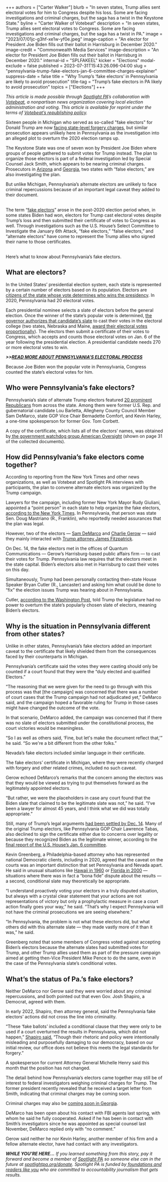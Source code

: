 +++
authors = ["Carter Walker"]
blurb = "In seven states, Trump allies sent electoral votes for him to Congress despite his loss. Some are facing investigations and criminal charges, but the saga has a twist in the Keystone State."
byline = "Carter Walker of Votebeat"
description = "In seven states, Trump allies sent electoral votes to Congress. Some are facing investigations and criminal charges, but the saga has a twist in PA."
image = "2023/07/01jc-g3hf-xe1w-yf0e.jpeg"
image-caption = "An elector for President Joe Biden fills out their ballot in Harrisburg in December 2020."
image-credit = "Commonwealth Media Services"
image-description = "An elector for President Joe Biden fills out their ballot in Harrisburg in December 2020."
internal-id = "SPLFAKEEL"
kicker = "Elections"
modal-exclude = false
published = 2023-07-31T15:43:26.096-04:00
slug = "pennsylvania-trump-fake-electors-jan-6-committee-charges-explainer"
suppress-date = false
title = "Why Trump’s ‘fake electors’ in Pennsylvania are likely to avoid prosecution"
title-tag = "Trump’s fake electors in PA likely to avoid prosecution"
topics = ["Elections"]
+++

<em>This article is made possible through </em><a href="https://www.spotlightpa.org/"><em>Spotlight PA</em></a><em>’s collaboration with </em><a href="https://www.votebeat.org/"><em>Votebeat</em></a><em>, a nonpartisan news organization covering local election administration and voting. This article is available for reprint under the terms of </em><a href="https://www.votebeat.org/pages/republishing"><em>Votebeat’s republishing policy</em></a><em>.</em>

Sixteen people in Michigan who served as so-called &#34;fake electors&#34; for Donald Trump are now <a href="https://www.bridgemi.com/michigan-government/sixteen-michigan-trump-loyalists-face-felonies-false-elector-scheme">facing state-level forgery charges</a>, but similar prosecution appears unlikely here in Pennsylvania as the investigation into an alleged plot to overturn the 2020 election ramps up.

The Keystone State was one of seven won by President Joe Biden where groups of people gathered to submit votes for Trump instead. The plan to organize those electors is part of a federal investigation led by Special Counsel Jack Smith, which appears to be nearing criminal charges. Prosecutors in <a href="https://www.nbcnews.com/politics/2020-election/arizona-attorney-general-probing-alternate-electors-2020-presidential-rcna94113">Arizona</a> and <a href="https://www.washingtonpost.com/nation/2023/07/11/trump-grand-jury-fulton-county-georgia/?itid=lk_inline_manual_9">Georgia</a>, two states with “false electors,” are also investigating the plan.

But unlike Michigan, Pennsylvania’s alternate electors are unlikely to face criminal repercussions because of an important legal caveat they added to their document.

<script src="https://www.spotlightpa.org/embed.js" async></script><div data-spl-embed-version="1" data-spl-src="https://www.spotlightpa.org/embeds/newsletter/"></div>

<br/>The term “<a href="https://www.nytimes.com/2022/07/27/us/politics/fake-electors-explained-trump-jan-6.html">fake electors</a>” arose in the post-2020 election period when, in some states Biden had won, electors for Trump cast electoral votes despite Trump’s loss and then submitted their certificate of votes to Congress as well. Through investigations such as the U.S. House’s Select Committee to Investigate the January 6th Attack, “fake electors,” “false electors,” and “alternate electors” have come to represent the Trump allies who signed their name to those certificates.

<br/>Here’s what to know about Pennsylvania’s fake electors.

## What are electors?

In the United States’ presidential election system, each state is represented by a certain number of electors based on its population. Electors are <a href="https://www.history.com/news/electors-chosen-electoral-college">citizens of the state whose vote determines who wins the presidency</a>. In 2020, Pennsylvania had 20 electoral votes.

Each presidential nominee selects a slate of electors before the general election. Once the winner of the state’s popular vote is determined, <a href="https://www.archives.gov/files/electoral-college/2020/ascertainment-pennsylvania.pdf">the governor authorizes that candidate’s slate</a> to cast their votes in the electoral college (two states, Nebraska and Maine, <a href="https://www.archives.gov/electoral-college/allocation">award their electoral votes proportionally</a>). The electors then submit a certificate of their votes to Congress, which accepts and counts those electoral votes on Jan. 6 of the year following the presidential election. A presidential candidate needs 270 or more electoral votes to win.

<strong><em>&gt;&gt;</em></strong><a href="https://www.spotlightpa.org/news/2020/11/pennsylvania-election-2020-electors-who-are-they-faithless-legislature/"><strong><em>READ MORE ABOUT PENNSYLVANIA’S ELECTORAL PROCESS </em></strong></a><strong><em></em></strong>

Because Joe Biden won the popular vote in Pennsylvania, Congress counted the state’s electoral votes for him.

## Who were Pennsylvania’s fake electors?

Pennsylvania’s slate of alternate Trump electors featured <a href="https://www.penncapital-star.com/campaigns-elections/updated-trumps-fake-electors-heres-the-full-list/">20 prominent Republicans</a> from across the state. Among them were former U.S. Rep. and gubernatorial candidate Lou Barletta, Allegheny County Council Member Sam DeMarco, state GOP Vice Chair Bernadette Comfort, and Kevin Harley, a one-time spokesperson for former Gov. Tom Corbett.

A copy of the certificate, which lists all of the electors’ names, was obtained by<a href="https://www.americanoversight.org/american-oversight-obtains-seven-phony-certificates-of-pro-trump-electors"> the government watchdog group American Oversight</a> (shown on page 31 of the collected documents).

## How did Pennsylvania’s fake electors come together?

According to reporting from the New York Times and other news organizations, as well as Votebeat and Spotlight PA interviews with participants, the plan to convene alternate electors was organized by the Trump campaign.

Lawyers for the campaign, including former New York Mayor Rudy Giuliani, appointed a “point person” in each state to help organize the fake electors, <a href="https://www.nytimes.com/2022/07/26/us/politics/trump-fake-electors-emails.html">according to the New York Times</a>. In Pennsylvania, that person was state Sen. Doug Mastriano (R., Franklin), who reportedly needed assurances that the plan was legal.

However, two of the electors — <a href="https://triblive.com/local/regional/allegheny-county-gop-chairman-sam-demarco-opts-against-congressional-run/">Sam DeMarco</a> and <a href="https://www.inquirer.com/politics/election/charlie-gerow-governor-2022-pennsylvania-primary-election-20220503.html">Charlie Gerow</a> — said they mainly interacted with <a href="http://zimolonglaw.com/attorneys/james-j-fitzpatrick/">Trump attorney James Fitzpatrick</a>.

On Dec. 14, the fake electors met in the offices of Quantum Communications — Gerow’s Harrisburg-based public affairs firm — to cast their votes for Trump. Pennsylvania law requires that the electors meet in the state capital. Biden’s electors also met in Harrisburg to cast their votes on this day.

Simultaneously, Trump had been personally contacting then-state House Speaker Bryan Cutler (R., Lancaster) and asking him what could be done to “fix” the election issues Trump was hearing about in Pennsylvania.

Cutler, <a href="https://www.washingtonpost.com/politics/trump-pennsylvania-speaker-call/2020/12/07/d65fe8c4-38bf-11eb-98c4-25dc9f4987e8_story.html">according to the Washington Post</a>, told Trump the legislature had no power to overturn the state’s popularly chosen slate of electors, meaning Biden’s electors.

## Why is the situation in Pennsylvania different from other states?

Unlike in other states, Pennsylvania’s fake electors added an important caveat to the certificate that likely shielded them from the consequences faced by their counterparts in Michigan.

Pennsylvania’s certificate said the votes they were casting should only be counted if a court found that they were the “duly elected and qualified Electors.”

“The reasoning that we were given for the need to go through with this process was that \[the campaign\] was concerned that there was a number of court cases that the Trump campaign had not adjudicated yet,” DeMarco said, and the campaign hoped a favorable ruling for Trump in those cases might have changed the outcome of the vote.

In that scenario, DeMarco added, the campaign was concerned that if there was no slate of electors submitted under the constitutional process, the court victories would be meaningless.

“So I as well as others said, ‘Fine, but let&#39;s make the document reflect that,’” he said. “So we&#39;re a bit different from the other folks.”

Nevada’s fake electors included similar language in their certificate.

The fake electors’ certificate in Michigan, where they were recently charged with forgery and other related crimes, included no such caveat.

Gerow echoed DeMarco’s remarks that the concern among the electors was that they would be viewed as trying to put themselves forward as the legitimately appointed electors.

“But rather, we were the placeholders in case any court found that the Biden slate that claimed to be the legitimate slate was not,” he said. “I’ve been a lawyer for almost 45 years, and I think what we did was totally appropriate.”

Still, many of Trump’s legal arguments <a href="https://abcnews.go.com/Politics/election-2020-trump-campaign-election-lawsuits-stand/story?id=74041748">had been settled by Dec. 14</a>. Many of the original Trump electors, like Pennsylvania GOP Chair Lawrence Tabas, also declined to sign the certificate either due to concerns over legality or because they recognized Biden as the legitimate winner, according to the <a href="https://www.govinfo.gov/content/pkg/GPO-J6-REPORT/pdf/GPO-J6-REPORT.pdf">final report of the U.S. House’s Jan. 6 committee</a>.

Kevin Greenberg, a Philadelphia-based attorney who has represented national Democratic clients, including in 2020, agreed that the caveat on the courts was an important distinction that set Pennsylvania and Nevada apart. He said in unusual situations like <a href="https://www.politico.com/news/2022/02/07/1960-electoral-college-certificates-false-trump-electors-00006186">Hawaii in 1960</a> or <a href="https://www.cnn.com/2015/10/31/politics/bush-gore-2000-election-results-studies/index.html">Florida in 2000</a> — situations where there was in fact a “bona fide” dispute about the results — a second, conditional slate may theoretically be appropriate.

“I understand proactively voting your electors in a truly disputed situation, but always with a crystal clear statement that your actions are not representations of victory but only a prophylactic measure in case a court action finally goes your way,” he said. “That’s why I expect Pennsylvania will not have the criminal prosecutions we are seeing elsewhere.”

“In Pennsylvania, the problem is not what these electors did, but what others did with this alternate slate — they made vastly more of it than it was,” he said.

Greenberg noted that some members of Congress voted against accepting Biden’s electors because the alternate slates had submitted votes for Trump, and other Trump allies used them as part of the pressure campaign aimed at getting then-Vice President Mike Pence to do the same, even in the case of the Pennsylvania slate’s conditional votes.

## What’s the status of Pa.’s fake electors?

Neither DeMarco nor Gerow said they were worried about any criminal repercussions, and both pointed out that even Gov. Josh Shapiro, a Democrat, agreed with them.

In early 2022, Shapiro, then attorney general, said the Pennsylvania fake electors’ actions did not cross the line into criminality.

“These ‘fake ballots’ included a conditional clause that they were only to be used if a court overturned the results in Pennsylvania, which did not happen,” <a href="https://lancasteronline.com/news/politics/pa-republicans-hedged-language-may-have-saved-them-from-prosecution-over-electoral-vote-scheme/article_849d4f7e-7589-11ec-8881-6383a823557d.html">Shapiro said.</a> “Though their rhetoric and policy were intentionally misleading and purposefully damaging to our democracy, based on our initial review, our office does not believe this meets the legal standards for forgery.”

A spokesperson for current Attorney General Michelle Henry said this month that the position has not changed.

<script src="https://www.spotlightpa.org/embed.js" async></script><div data-spl-embed-version="1" data-spl-src="https://www.spotlightpa.org/embeds/donate/"></div>

The detail behind how Pennsylvania’s electors came together may still be of interest to federal investigators weighing criminal charges for Trump. The former president recently revealed that he received a target letter from Smith, indicating that criminal charges may be coming soon.

Criminal charges may also be <a href="https://www.washingtonpost.com/national-security/2023/07/31/georgia-2020-election-investigation-trump/">coming soon in Georgia</a>.

DeMarco has been open about his contact with FBI agents last spring, with whom he said he fully cooperated. Asked if he has been in contact with Smith’s investigators since he was appointed as special counsel last November, DeMarco replied only with “no comment.”

Gerow said neither he nor Kevin Harley, another member of his firm and a fellow alternate elector, have had contact with any investigators.<strong><em></em></strong>

<strong><em>WHILE YOU’RE HERE…</em></strong><em> If you learned something from this story, pay it forward and become a member of </em><a href="https://www.spotlightpa.org/"><em>Spotlight PA</em></a><em> so someone else can in the future at </em><a href="https://www.spotlightpa.org/donate/"><em>spotlightpa.org/donate</em></a><em>. Spotlight PA is funded by</em><a href="https://www.spotlightpa.org/support"><em> foundations and readers like you</em></a><em> who are committed to accountability journalism that gets results.</em>

